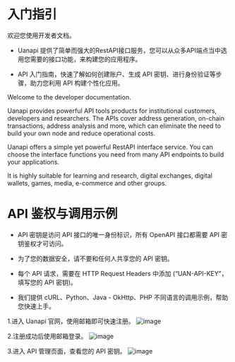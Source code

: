 # 入门指引
欢迎您使用开发者文档。

- Uanapi 提供了简单而强大的RestAPI接口服务，您可以从众多API端点当中选用您需要的接口功能，来构建您的应用程序。

- API 入门指南，快速了解如何创建账户、生成 API 密钥、进行身份验证等步骤，助力您利用 API 构建个性化应用。

Welcome to the developer documentation.

Uanapi provides powerful API tools products for institutional customers, developers and researchers. The APIs cover address generation, on-chain transactions, address analysis and more, which can eliminate the need to build your own node and reduce operational costs.

Uanapi offers a simple yet powerful RestAPI interface service. You can choose the interface functions you need from many API endpoints to build your applications.

It is highly suitable for learning and research, digital exchanges, digital wallets, games, media, e-commerce and other groups.

# API 鉴权与调用示例

- API 密钥是访问 API 接口的唯一身份标识，所有 OpenAPI 接口都需要 API 密钥鉴权才可访问。

- 为了您的数据安全，请不要和任何人共享您的 API 密钥。

- 每个 API 请求，需要在 HTTP Request Headers 中添加 (“UAN-API-KEY”，填写您的 API 密钥)。

- 我们提供 cURL、Python、Java - OkHttp、PHP 不同语言的调用示例，帮助您快速上手。

1.进入 Uanapi 官网，使用邮箱即可快速注册。
![image](https://github.com/Uanapi/USDT.API/assets/156056013/2e5ce28a-834f-4729-aade-42756f9cfd4c)

2.注册成功后使用邮箱登录。
![image](https://github.com/Uanapi/USDT.API/assets/156056013/afa5a6a3-46ba-4096-b1f8-2adb5b531ad3)

3.进入 API 管理页面，查看您的 API 密钥。
![image](https://github.com/Uanapi/USDT.API/assets/156056013/3685581b-5edd-4bc0-8a63-68ed423a924b)



